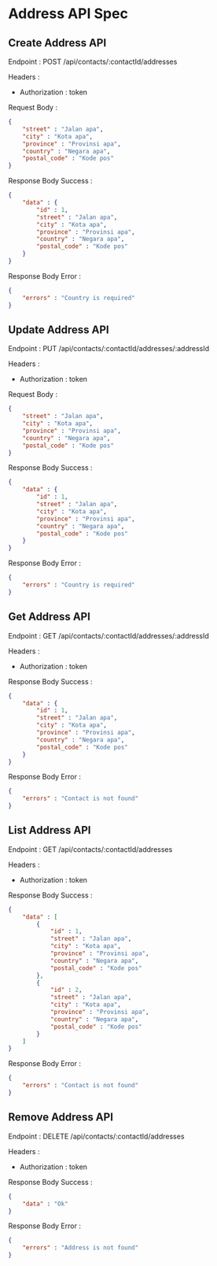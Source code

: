 # Address API Spec

## Create Address API
Endpoint : POST /api/contacts/:contactId/addresses

Headers : 
- Authorization : token

Request Body : 
```json
{
    "street" : "Jalan apa",
    "city" : "Kota apa",
    "province" : "Provinsi apa",
    "country" : "Negara apa",
    "postal_code" : "Kode pos"
}
```

Response Body Success :
```json
{
    "data" : {
        "id" : 1,
        "street" : "Jalan apa",
        "city" : "Kota apa",
        "province" : "Provinsi apa",
        "country" : "Negara apa",
        "postal_code" : "Kode pos"
    }
}
```

Response Body Error :
```json
{
    "errors" : "Country is required"
}
```

## Update Address API
Endpoint : PUT /api/contacts/:contactId/addresses/:addressId

Headers : 
- Authorization : token

Request Body : 
```json
{
    "street" : "Jalan apa",
    "city" : "Kota apa",
    "province" : "Provinsi apa",
    "country" : "Negara apa",
    "postal_code" : "Kode pos"
}
```

Response Body Success :
```json
{
    "data" : {
        "id" : 1,
        "street" : "Jalan apa",
        "city" : "Kota apa",
        "province" : "Provinsi apa",
        "country" : "Negara apa",
        "postal_code" : "Kode pos"
    }
}
```

Response Body Error :
```json
{
    "errors" : "Country is required"
}
```

## Get Address API
Endpoint : GET /api/contacts/:contactId/addresses/:addressId

Headers : 
- Authorization : token

Response Body Success :
```json
{
    "data" : {
        "id" : 1,
        "street" : "Jalan apa",
        "city" : "Kota apa",
        "province" : "Provinsi apa",
        "country" : "Negara apa",
        "postal_code" : "Kode pos"
    }
}
```

Response Body Error :
```json
{
    "errors" : "Contact is not found"
}
```

## List Address API
Endpoint : GET /api/contacts/:contactId/addresses

Headers : 
- Authorization : token

Response Body Success :
```json
{
    "data" : [
        {
            "id" : 1,
            "street" : "Jalan apa",
            "city" : "Kota apa",
            "province" : "Provinsi apa",
            "country" : "Negara apa",
            "postal_code" : "Kode pos"
        },
        {
            "id" : 2,
            "street" : "Jalan apa",
            "city" : "Kota apa",
            "province" : "Provinsi apa",
            "country" : "Negara apa",
            "postal_code" : "Kode pos"
        }
    ]
}
```

Response Body Error :
```json
{
    "errors" : "Contact is not found"
}
```

## Remove Address API
Endpoint : DELETE /api/contacts/:contactId/addresses

Headers : 
- Authorization : token

Response Body Success :
```json
{
    "data" : "Ok"
}
```

Response Body Error :
```json
{
    "errors" : "Address is not found"
}
```